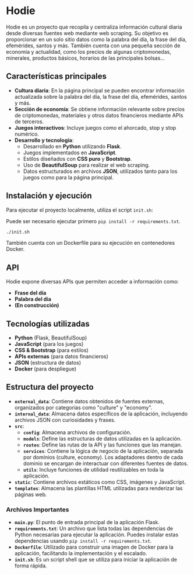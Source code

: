 # Hodie

Hodie es un proyecto que recopila y centraliza información cultural diaria desde diversas fuentes web mediante web scraping. Su objetivo es proporcionar en un solo sitio datos como la palabra del día, la frase del día, efemérides, santos y más.
También cuenta con una pequeña sección de economía y actualidad, como los precios de algunas criptomonedas, minerales, productos básicos, horarios de las principales bolsas...

## Características principales

- **Cultura diaria**: En la página principal se pueden encontrar información actualizada sobre la palabra del día, la frase del día, efemérides, santos y más.
- **Sección de economía**: Se obtiene información relevante sobre precios de criptomonedas, materiales y otros datos financieros mediante APIs de terceros.
- **Juegos interactivos**: Incluye juegos como el ahorcado, stop y stop numérico.
- **Desarrollo y tecnología**:
  - Desarrollado en **Python** utilizando **Flask**.
  - Juegos implementados en **JavaScript**.
  - Estilos diseñados con **CSS puro** y **Bootstrap**.
  - Uso de **BeautifulSoup** para realizar el web scraping.
  - Datos estructurados en archivos **JSON**, utilizados tanto para los juegos como para la página principal.

## Instalación y ejecución

Para ejecutar el proyecto localmente, utiliza el script `init.sh`:

Puede ser necesario ejecutar primero `pip install -r requirements.txt`.

```sh
./init.sh
```

También cuenta con un Dockerfile para su ejecución en contenedores Docker.

## API

Hodie expone diversas APIs que permiten acceder a información como:

- **Frase del día**
- **Palabra del día**
- **(En construcción)**

## Tecnologías utilizadas

- **Python** (Flask, BeautifulSoup)
- **JavaScript** (para los juegos)
- **CSS & Bootstrap** (para estilos)
- **APIs externas** (para datos financieros)
- **JSON** (estructura de datos)
- **Docker** (para despliegue)

## Estructura del proyecto

*   **`external_data`**: Contiene datos obtenidos de fuentes externas, organizados por categorías como "culture" y "economy".
*   **`internal_data`**: Almacena datos específicos de la aplicación, incluyendo archivos JSON con curiosidades y frases.
*   **`src`**:
    *   **`config`**: Almacena archivos de configuración.
    *   **`models`**: Define las estructuras de datos utilizadas en la aplicación.
    *   **`routes`**: Define las rutas de la API y las funciones que las manejan.
    *   **`services`**: Contiene la lógica de negocio de la aplicación, separada por dominios (culture, economy). Los adaptadores dentro de cada dominio se encargan de interactuar con diferentes fuentes de datos.
    *   **`utils`**: Incluye funciones de utilidad reutilizables en toda la aplicación.
*   **`static`**: Contiene archivos estáticos como CSS, imágenes y JavaScript.
*   **`templates`**: Almacena las plantillas HTML utilizadas para renderizar las páginas web.

### Archivos Importantes

*   **`main.py`**: El punto de entrada principal de la aplicación Flask.
*   **`requirements.txt`**: Un archivo que lista todas las dependencias de Python necesarias para ejecutar la aplicación.  Puedes instalar estas dependencias usando `pip install -r requirements.txt`.
*   **`Dockerfile`**: Utilizado para construir una imagen de Docker para la aplicación, facilitando la implementación y el escalado.
*   **`init.sh`**: Es un script shell que se utiliza para iniciar la aplicación de forma rápida.